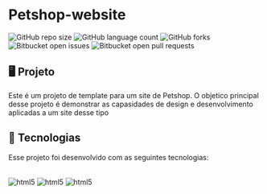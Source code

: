 # Petshop-website

![GitHub repo size](https://img.shields.io/github/repo-size/jessicamdsn/Breadcrumbspetshop-website?style=for-the-badge)
![GitHub language count](https://img.shields.io/github/languages/count/jessicamdsn/petshop-website?style=for-the-badge)
![GitHub forks](https://img.shields.io/github/forks/jessicamdsn/petshop-website?style=for-the-badge)
![Bitbucket open issues](https://img.shields.io/bitbucket/issues/jessicamdsn/petshop-website?style=for-the-badge)
![Bitbucket open pull requests](https://img.shields.io/bitbucket/pr-raw/jessicamdsn/petshop-website?style=for-the-badge)

## 🖥️ Projeto
Este é um projeto de template para um site de Petshop. O objetico principal desse projeto é demonstrar as capasidades de design e desenvolvimento aplicadas a um site desse tipo

## 🚀 Tecnologias
Esse projeto foi desenvolvido com as seguintes tecnologias:

<div style="diplay: inline_block"><br/>
<img align="center" alt="html5" src="https://img.shields.io/badge/HTML5-E34F26?style=for-the-badge&logo=html5&logoColor=white" />
<img align="center" alt="html5" src="https://img.shields.io/badge/CSS3-1572B6?style=for-the-badge&logo=css3&logoColor=white" />
<img align="center" alt="html5" src="https://img.shields.io/badge/JavaScript-F7DF1E?style=for-the-badge&logo=javascript&logoColor=black" />
</div><br/>
